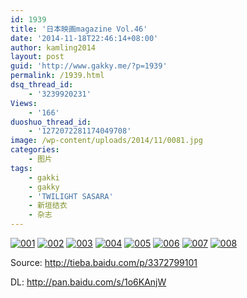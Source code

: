 ```yaml
---
id: 1939
title: '日本映画magazine Vol.46'
date: '2014-11-18T22:46:14+08:00'
author: kamling2014
layout: post
guid: 'http://www.gakky.me/?p=1939'
permalink: /1939.html
dsq_thread_id:
    - '3239920231'
Views:
    - '166'
duoshuo_thread_id:
    - '1272072281174049708'
image: /wp-content/uploads/2014/11/0081.jpg
categories:
    - 图片
tags:
    - gakki
    - gakky
    - 'TWILIGHT SASARA'
    - 新垣结衣
    - 杂志
---
```


[![001](http://www.yui-aragaki.org/wp-content/uploads/2014/11/0016.jpg)](http://www.yui-aragaki.org/wp-content/uploads/2014/11/0016.jpg "001") [![002](http://www.yui-aragaki.org/wp-content/uploads/2014/11/0026.jpg)](http://www.yui-aragaki.org/wp-content/uploads/2014/11/0026.jpg "002") [![003](http://www.yui-aragaki.org/wp-content/uploads/2014/11/0034.jpg)](http://www.yui-aragaki.org/wp-content/uploads/2014/11/0034.jpg "003") [![004](http://www.yui-aragaki.org/wp-content/uploads/2014/11/0042.jpg)](http://www.yui-aragaki.org/wp-content/uploads/2014/11/0042.jpg "004") [![005](http://www.yui-aragaki.org/wp-content/uploads/2014/11/0052.jpg)](http://www.yui-aragaki.org/wp-content/uploads/2014/11/0052.jpg "005") [![006](http://www.yui-aragaki.org/wp-content/uploads/2014/11/0062.jpg)](http://www.yui-aragaki.org/wp-content/uploads/2014/11/0062.jpg "006") [![007](http://www.yui-aragaki.org/wp-content/uploads/2014/11/0071.jpg)](http://www.yui-aragaki.org/wp-content/uploads/2014/11/0071.jpg "007") [![008](http://www.yui-aragaki.org/wp-content/uploads/2014/11/0081.jpg)](http://www.yui-aragaki.org/wp-content/uploads/2014/11/0081.jpg "008")

Source: <http://tieba.baidu.com/p/3372799101>

DL: <http://pan.baidu.com/s/1o6KAnjW>